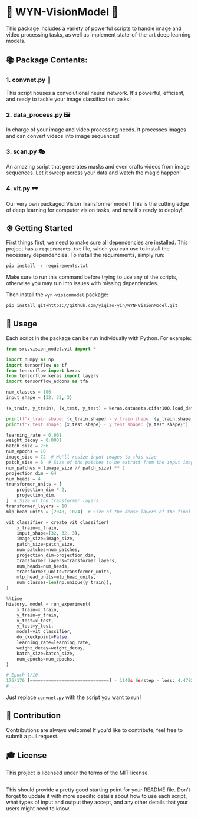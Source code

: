 # 🎉 WYN-VisionModel 🐍

This package includes a variety of powerful scripts to handle image and video processing tasks, as well as implement state-of-the-art deep learning models.

## 📚 Package Contents:

### 1. convnet.py 🧠
This script houses a convolutional neural network. It's powerful, efficient, and ready to tackle your image classification tasks!

### 2. data_process.py 🖼️
In charge of your image and video processing needs. It processes images and can convert videos into image sequences!

### 3. scan.py 🎭
An amazing script that generates masks and even crafts videos from image sequences. Let it sweep across your data and watch the magic happen!

### 4. vit.py 🕶️
Our very own packaged Vision Transformer model! This is the cutting edge of deep learning for computer vision tasks, and now it's ready to deploy!

## ⚙️ Getting Started

First things first, we need to make sure all dependencies are installed. This project has a `requirements.txt` file, which you can use to install the necessary dependencies. To install the requirements, simply run:

```bash
pip install -r requirements.txt
```

Make sure to run this command before trying to use any of the scripts, otherwise you may run into issues with missing dependencies.

Then install the `wyn-visionmodel` package:

```bash
pip install git+https://github.com/yiqiao-yin/WYN-VisionModel.git
```

## 🚀 Usage

Each script in the package can be run individually with Python. For example:

```py
from src.vision_model.vit import *

import numpy as np
import tensorflow as tf
from tensorflow import keras
from tensorflow.keras import layers
import tensorflow_addons as tfa

num_classes = 100
input_shape = (32, 32, 3)

(x_train, y_train), (x_test, y_test) = keras.datasets.cifar100.load_data()

print(f"x_train shape: {x_train.shape} - y_train shape: {y_train.shape}")
print(f"x_test shape: {x_test.shape} - y_test shape: {y_test.shape}")

learning_rate = 0.001
weight_decay = 0.0001
batch_size = 256
num_epochs = 10
image_size = 72  # We'll resize input images to this size
patch_size = 6  # Size of the patches to be extract from the input images
num_patches = (image_size // patch_size) ** 2
projection_dim = 64
num_heads = 4
transformer_units = [
    projection_dim * 2,
    projection_dim,
]  # Size of the transformer layers
transformer_layers = 10
mlp_head_units = [2048, 1024]  # Size of the dense layers of the final classifier

vit_classifier = create_vit_classifier(
    x_train=x_train,
    input_shape=(32, 32, 3),
    image_size=image_size,
    patch_size=patch_size,
    num_patches=num_patches,
    projection_dim=projection_dim,
    transformer_layers=transformer_layers,
    num_heads=num_heads,
    transformer_units=transformer_units,
    mlp_head_units=mlp_head_units,
    num_classes=len(np.unique(y_train)),
)

%%time
history, model = run_experiment(
    x_train=x_train,
    y_train=y_train,
    x_test=x_test,
    y_test=y_test,
    model=vit_classifier,
    do_ckeckpoint=False,
    learning_rate=learning_rate,
    weight_decay=weight_decay,
    batch_size=batch_size,
    num_epochs=num_epochs,
)

# Epoch 1/10
176/176 [==============================] - 1140s 6s/step - loss: 4.4782 - accuracy: 0.0442 - top-5-accuracy: 0.1577 - val_loss: 3.9452 - val_accuracy: 0.1038 - val_top-5-accuracy: 0.3088
# ...
```

Just replace `convnet.py` with the script you want to run!

## 👥 Contribution

Contributions are always welcome! If you'd like to contribute, feel free to submit a pull request.

## 🎓 License

This project is licensed under the terms of the MIT license.

---
This should provide a pretty good starting point for your README file. Don't forget to update it with more specific details about how to use each script, what types of input and output they accept, and any other details that your users might need to know.